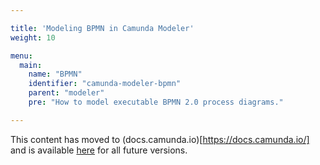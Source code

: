 ```yaml
---

title: 'Modeling BPMN in Camunda Modeler'
weight: 10

menu:
  main:
    name: "BPMN"
    identifier: "camunda-modeler-bpmn"
    parent: "modeler"
    pre: "How to model executable BPMN 2.0 process diagrams."

---
```


This content has moved to (docs.camunda.io)[https://docs.camunda.io/] and is available [here](https://docs.camunda.io/docs/components/modeler/bpmn/modeler-bpmn/) for all future versions.